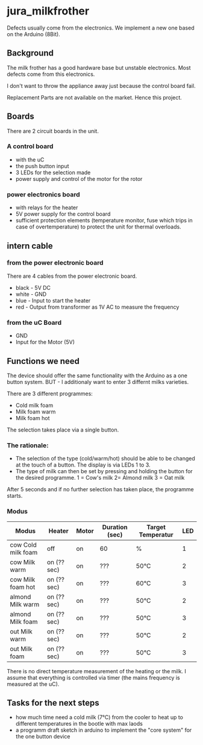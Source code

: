 # jura_milkfrother
Defects usually come from the electronics. We implement a new one based on the Arduino (8Bit).

## Background
The milk frother has a good hardware base but unstable electronics. Most defects come from this electronics.

I don't want to throw the appliance away just because the control board fail. 

Replacement Parts are not available on the market. Hence this project.

## Boards
There are 2 circuit boards in the unit. 

### A control board 
- with the uC 
- the push button input 
- 3 LEDs for the selection made
- power supply and control of the motor for the rotor

### power electronics board
- with relays for the heater 
- 5V power supply for the control board
- sufficient protection elements (temperature monitor, fuse which trips in case of overtemperature) to protect the unit for thermal overloads.

## intern cable
### from the power electronic board 
There are 4 cables from the power electronic board.

- black - 5V DC
- white - GND
- blue - Input to start the heater
- red - Output from transformer as 1V AC to measure the frequency

### from the uC Board
- GND
- Input for the Motor (5V)

## Functions we need
The device should offer the same functionality with the Arduino as a one button system.  BUT - I additionaly want to enter 3 differnt milks varieties. 

There are 3 different programmes:

- Cold milk foam
- Milk foam warm
- Milk foam hot

The selection takes place via a single button.

### The rationale:
- The selection of the type (cold/warm/hot) should be able to be changed at the touch of a button. The display is via LEDs 1 to 3.
- The type of milk can then be set by pressing and holding the button for the desired programme. 
1 = Cow's milk
2= Almond milk
3 = Oat milk

After 5 seconds and if no further selection has taken place, the programme starts.

### Modus
| Modus  | Heater | Motor  | Duration (sec) | Target Temperatur | LED |
| ------------- | ------------- | ------------- | ------------- | ------------- | ------------- |
| cow Cold milk foam  | off  | on  | 60  | % | 1 |
| cow Milk warm  | on (?? sec)  | on  | ???  | 50°C | 2 |
| cow Milk foam hot  | on (?? sec)  | on  | ???  | 60°C | 3 |
| almond Milk warm  | on (?? sec)  | on  | ???  | 50°C | 2 | 
| almond Milk foam  | on (?? sec)  | on  | ???  | 50°C | 3 |
| out Milk warm  | on (?? sec)  | on  | ???  | 50°C | 2 |
| out Milk foam  | on (?? sec)  | on  | ???  | 50°C | 3 |

There is no direct temperature measurement of the heating or the milk. 
I assume that everything is controlled via timer (the mains frequency is measured at the uC).

## Tasks for the next steps
- how much time need a cold milk (7°C) from the cooler to heat up to different temperatures in the bootle with max laods
- a programm draft sketch in arduino to implement the "core system" for the one button device
